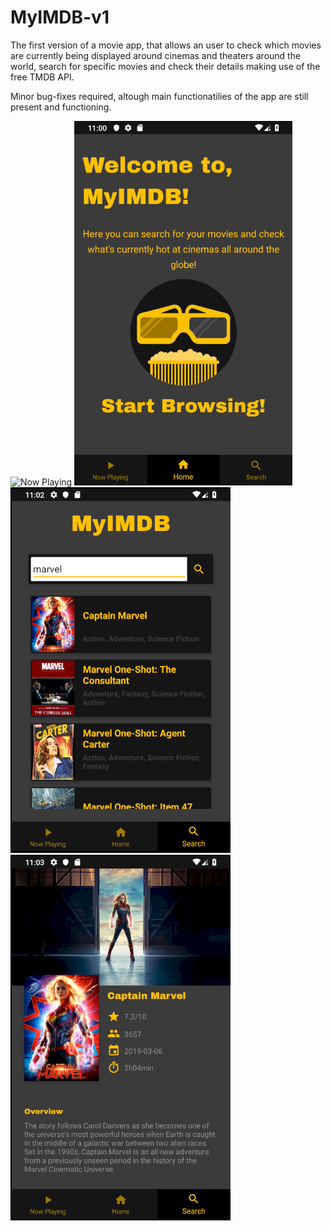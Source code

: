 # MyIMDB-v1

The first version of a movie app, that allows an user to check which movies are currently being displayed around cinemas and theaters around the world, search for specific movies and check their details making use of the free TMDB API.

Minor bug-fixes required, altough main functionatilies of the app are still present and functioning.

![Now Playing](joao10martins/MyIMDB-v1/blob/master//screens/now_playing_screen.png) 
![Home](/screens/home_screen.png) 
![Search](/screens/search_screen.png) 
![Details](/screens/details_screen.png)


